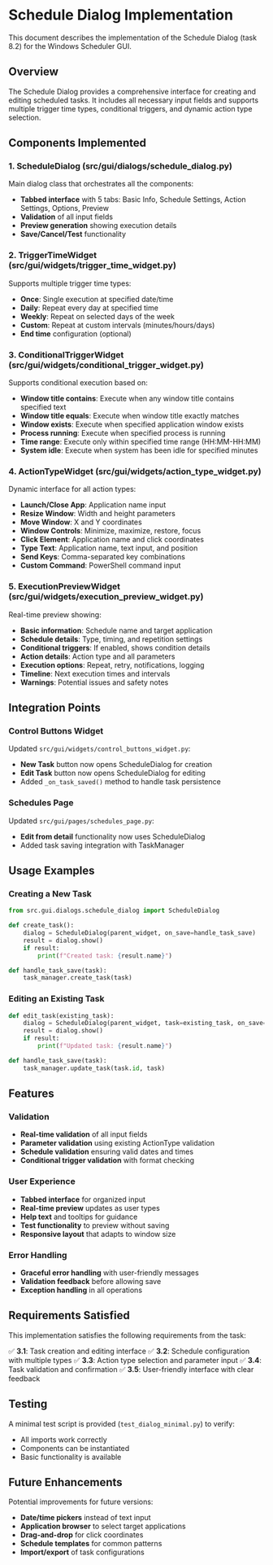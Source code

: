 # Schedule Dialog Implementation

This document describes the implementation of the Schedule Dialog (task 8.2) for the Windows Scheduler GUI.

## Overview

The Schedule Dialog provides a comprehensive interface for creating and editing scheduled tasks. It includes all necessary input fields and supports multiple trigger time types, conditional triggers, and dynamic action type selection.

## Components Implemented

### 1. ScheduleDialog (src/gui/dialogs/schedule_dialog.py)
Main dialog class that orchestrates all the components:
- **Tabbed interface** with 5 tabs: Basic Info, Schedule Settings, Action Settings, Options, Preview
- **Validation** of all input fields
- **Preview generation** showing execution details
- **Save/Cancel/Test** functionality

### 2. TriggerTimeWidget (src/gui/widgets/trigger_time_widget.py)
Supports multiple trigger time types:
- **Once**: Single execution at specified date/time
- **Daily**: Repeat every day at specified time
- **Weekly**: Repeat on selected days of the week
- **Custom**: Repeat at custom intervals (minutes/hours/days)
- **End time** configuration (optional)

### 3. ConditionalTriggerWidget (src/gui/widgets/conditional_trigger_widget.py)
Supports conditional execution based on:
- **Window title contains**: Execute when any window title contains specified text
- **Window title equals**: Execute when window title exactly matches
- **Window exists**: Execute when specified application window exists
- **Process running**: Execute when specified process is running
- **Time range**: Execute only within specified time range (HH:MM-HH:MM)
- **System idle**: Execute when system has been idle for specified minutes

### 4. ActionTypeWidget (src/gui/widgets/action_type_widget.py)
Dynamic interface for all action types:
- **Launch/Close App**: Application name input
- **Resize Window**: Width and height parameters
- **Move Window**: X and Y coordinates
- **Window Controls**: Minimize, maximize, restore, focus
- **Click Element**: Application name and click coordinates
- **Type Text**: Application name, text input, and position
- **Send Keys**: Comma-separated key combinations
- **Custom Command**: PowerShell command input

### 5. ExecutionPreviewWidget (src/gui/widgets/execution_preview_widget.py)
Real-time preview showing:
- **Basic information**: Schedule name and target application
- **Schedule details**: Type, timing, and repetition settings
- **Conditional triggers**: If enabled, shows condition details
- **Action details**: Action type and all parameters
- **Execution options**: Repeat, retry, notifications, logging
- **Timeline**: Next execution times and intervals
- **Warnings**: Potential issues and safety notes

## Integration Points

### Control Buttons Widget
Updated `src/gui/widgets/control_buttons_widget.py`:
- **New Task** button now opens ScheduleDialog for creation
- **Edit Task** button now opens ScheduleDialog for editing
- Added `_on_task_saved()` method to handle task persistence

### Schedules Page
Updated `src/gui/pages/schedules_page.py`:
- **Edit from detail** functionality now uses ScheduleDialog
- Added task saving integration with TaskManager

## Usage Examples

### Creating a New Task
```python
from src.gui.dialogs.schedule_dialog import ScheduleDialog

def create_task():
    dialog = ScheduleDialog(parent_widget, on_save=handle_task_save)
    result = dialog.show()
    if result:
        print(f"Created task: {result.name}")

def handle_task_save(task):
    task_manager.create_task(task)
```

### Editing an Existing Task
```python
def edit_task(existing_task):
    dialog = ScheduleDialog(parent_widget, task=existing_task, on_save=handle_task_save)
    result = dialog.show()
    if result:
        print(f"Updated task: {result.name}")

def handle_task_save(task):
    task_manager.update_task(task.id, task)
```

## Features

### Validation
- **Real-time validation** of all input fields
- **Parameter validation** using existing ActionType validation
- **Schedule validation** ensuring valid dates and times
- **Conditional trigger validation** with format checking

### User Experience
- **Tabbed interface** for organized input
- **Real-time preview** updates as user types
- **Help text** and tooltips for guidance
- **Test functionality** to preview without saving
- **Responsive layout** that adapts to window size

### Error Handling
- **Graceful error handling** with user-friendly messages
- **Validation feedback** before allowing save
- **Exception handling** in all operations

## Requirements Satisfied

This implementation satisfies the following requirements from the task:

✅ **3.1**: Task creation and editing interface
✅ **3.2**: Schedule configuration with multiple types
✅ **3.3**: Action type selection and parameter input
✅ **3.4**: Task validation and confirmation
✅ **3.5**: User-friendly interface with clear feedback

## Testing

A minimal test script is provided (`test_dialog_minimal.py`) to verify:
- All imports work correctly
- Components can be instantiated
- Basic functionality is available

## Future Enhancements

Potential improvements for future versions:
- **Date/time pickers** instead of text input
- **Application browser** to select target applications
- **Drag-and-drop** for click coordinates
- **Schedule templates** for common patterns
- **Import/export** of task configurations